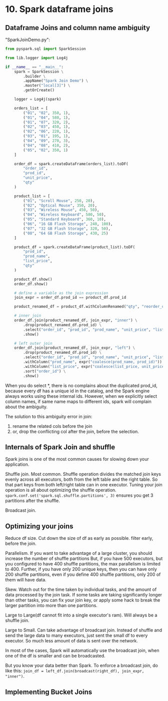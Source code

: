 # 10. Spark dataframe joins
## Dataframe Joins and column name ambiguity
"SparkJoinDemo.py":
```py
from pyspark.sql import SparkSession

from lib.logger import Log4j

if __name__ == "__main__":
    spark = SparkSession \
        .builder \
        .appName("Spark Join Demo") \
        .master("local[3]") \
        .getOrCreate()

    logger = Log4j(spark)

    orders_list = [
        ("01", "02", 350, 1),
        ("01", "04", 580, 1),
        ("01", "07", 320, 2),
        ("02", "03", 450, 1),
        ("02", "06", 220, 1),
        ("03", "01", 195, 1),
        ("04", "09", 270, 3),
        ("04", "08", 410, 2),
        ("05", "02", 350, 1)
    ]

    order_df = spark.createDataFrame(orders_list).toDF(
        "order_id", 
        "prod_id", 
        "unit_price", 
        "qty"
    )

    product_list = [
        ("01", "Scroll Mouse", 250, 20),
        ("02", "Optical Mouse", 350, 20),
        ("03", "Wireless Mouse", 450, 50),
        ("04", "Wireless Keyboard", 580, 50),
        ("05", "Standard Keyboard", 360, 10),
        ("06", "16 GB Flash Storage", 240, 100),
        ("07", "32 GB Flash Storage", 320, 50),
        ("08", "64 GB Flash Storage", 430, 25)
    ]

    product_df = spark.createDataFrame(product_list).toDF(
        "prod_id", 
        "prod_name", 
        "list_price", 
        "qty"
    )

    product_df.show()
    order_df.show()

    # define a variable as the join expression
    join_expr = order_df.prod_id == product_df.prod_id

    product_renamed_df = product_df.withColumnRenamed("qty", "reorder_qty")

    # inner join
    order_df.join(product_renamed_df, join_expr, "inner") \
        .drop(product_renamed_df.prod_id) \
        .select("order_id", "prod_id", "prod_name", "unit_price", "list_price", "qty") \
        .show()

    # left outer join
    order_df.join(product_renamed_df, join_expr, "left") \
        .drop(product_renamed_df.prod_id) \
        .select("order_id", "prod_id", "prod_name", "unit_price", "list_price", "qty") \
        .withColumn("prod_name", expr("coalesce(prod_name, prod_id)")) \
        .withColumn("list_price", expr("coalesce(list_price, unit_price)")) \
        .sort("order_id") \
        .show()

```

When you do select *, there is no complains about the duplicated prod_id, because every df has a unique id in the catalog, and the Spark engine always works using these internal ids. However, when we explicitly select column names, if same name maps to different ids, spark will complain about the ambiguity. 

The solution to this ambiguity error in join:
1. rename the related cols before the join
2. or, drop the conflicting col after the join, before the selection. 

## Internals of Spark Join and shuffle
Spark joins is one of the most common causes for slowing down your application. 

Shuffle join. Most common. Shuffle operation divides the matched join keys evenly across all executors, both from the left table and the right table. So that part keys from both left/right table can in one executor. Tuning your join operation is all about optimizing the shuffle operation. `spark.conf.set('spark.sql.shuffle.partitions', 3)` ensures you get 3 partitions after the shuffle. 

Broadcast join. 

## Optimizing your joins
Reduce df size. Cut down the size of df as early as possible. filter early, before the join.

Parallelism. If you want to take advantage of a large cluster, you should increase the number of shuffle partitions But, if you have 500 executors, but you configured to have 400 shuffle partitions, the max parallelism is limited to 400. Further, if you have only 200 unique keys, then you can have only 200 shuffle partitions, even if you define 400 shuffle partitions, only 200 of them will have data. 

Skew. Watch out for the time taken by individual tasks, and the amount of data processed by the join task. If some tasks are taking significantly longer than other tasks, you can fix your join key, or apply some hack to break the larger partition into more than one partitions. 

Large to Large(df cannot fit into a single executor's ram). Will always be a shuffle join. 

Large to Small. Can take advantage of broadcast join. Instead of shuffle and send the large data to many executors, just sent the small df to every executor. So much less amount of data is sent over the network. 

In most of the cases, Spark will automatically use the broadcast join, when one of the df is smaller and can be broadcasted. 

But you know your data better than Spark. To enforce a broadcast join, do like this: `join_df = left_df.join(broadcast(right_df), join_expr, "inner")`. 

## Implementing Bucket Joins






























